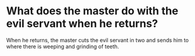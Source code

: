 # What does the master do with the evil servant when he returns?

When he returns, the master cuts the evil servant in two and sends him to where there is weeping and grinding of teeth.
